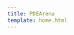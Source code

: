 ```yaml
---
title: PDEArena
template: home.html
---
```


<!-- # Introduction

Welcome to the documentation of PDEArena. 
This repository aims to provide a PDE surrogate learning framework and benchmark, while following deep learning best practices. -->



